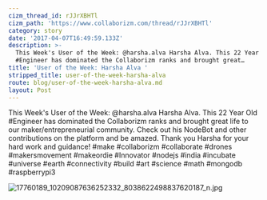 ```yaml
---
cizm_thread_id: rJJrXBHTl
cizm_path: 'https://www.collaborizm.com/thread/rJJrXBHTl'
category: story
date: '2017-04-07T16:49:59.133Z'
description: >-
  This Week's User of the Week: @harsha.alva Harsha Alva. This 22 Year Old
  #Engineer has dominated the Collaborizm ranks and brought great…
title: 'User of the Week: Harsha Alva '
stripped_title: user-of-the-week-harsha-alva
route: blog/user-of-the-week-harsha-alva.md
layout: Post
---
```

This Week's User of the Week: @harsha.alva Harsha Alva. This 22 Year Old #Engineer has dominated the Collaborizm ranks and brought great life to our maker/entrepreneurial community. Check out his NodeBot and other contributions on the platform and be amazed. Thank you Harsha for your hard work and guidance! #make #collaborizm #collaborate #drones #makersmovement #makeordie #Innovator #nodejs #india #incubate #universe #earth #connectivity #build #art #science #math #mongodb #raspberrypi3

![17760189_10209087636252332_8038622498837620187_n.jpg](czm://si0xgbt4dex1h1xsjk79)
